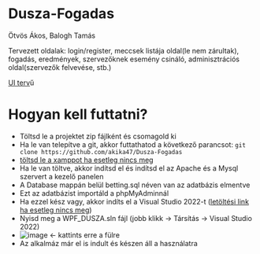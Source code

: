 # Dusza-Fogadas
Ötvös Ákos, Balogh Tamás

Tervezett oldalak:
login/register,
meccsek listája oldal(le nem zárultak),
fogadás,
eredmények,
szervezőknek esemény csináló,
adminisztrációs oldal(szervezők felvevése, stb.)

[UI terv](https://www.figma.com/design/ekBnr5Yj5uPc8AymTpxaFn/Dusza---UI?node-id=0-1&t=fRVgIL367hAqpDkO-1)ű


# Hogyan kell futtatni?
- Töltsd le a projektet zip fájlként és csomagold ki
- Ha le van telepítve a git, akkor futtathatod a következő parancsot: 
  ``` git clone https://github.com/akika47/Dusza-Fogadas ```
- [töltsd le a xamppot ha esetleg nincs meg](https://www.apachefriends.org/hu/index.html)
- Ha le van töltve, akkor indítsd el és indítsd el az Apache és a Mysql szervert a kezelő panelen
- A Database mappán belül betting.sql néven van az adatbázis elmentve
- Ezt az adatbázist importáld a phpMyAdminnál
- Ha ezzel kész vagy, akkor indíts el a Visual Studio 2022-t ([letöltési link ha esetleg nincs meg](https://visualstudio.microsoft.com/vs/))
- Nyisd meg a WPF_DUSZA.sln fájl (jobb klikk -> Társítás -> Visual Studio 2022)
- ![image](https://github.com/user-attachments/assets/9cc795a9-6b34-40bb-96fe-aa0e8b387e15) <- kattints erre a fülre
- Az alkalmáz már el is indult és készen áll a használatra
